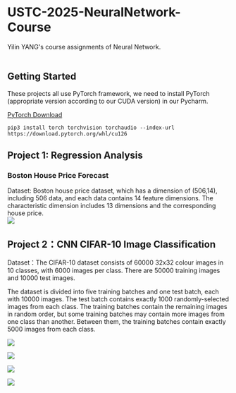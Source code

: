 # USTC-2025-NeuralNetwork-Course                                              
Yilin YANG's course assignments of Neural Network.                                           







## Getting Started                
These projects all use PyTorch framework, we need to install PyTorch (appropriate version according to our CUDA version) in our Pycharm.  


[PyTorch Download](https://pytorch.org/)            


```
pip3 install torch torchvision torchaudio --index-url https://download.pytorch.org/whl/cu126
```

## Project 1: Regression Analysis                  
### Boston House Price Forecast  

Dataset: Boston house price dataset, which has a dimension of (506,14), including 506 data,
and each data contains 14 feature dimensions. The characteristic dimension includes 
13 dimensions and the corresponding house price.  
![](https://pic1.imgdb.cn/item/67e0091488c538a9b5c51edb.png)


## Project 2：CNN CIFAR-10 Image Classification    

Dataset：The CIFAR-10 dataset consists of 60000 32x32 colour images in 10 classes, with 6000 images per class. There are 50000 training images and 10000 test images.

The dataset is divided into five training batches and one test batch, each with 10000 images. The test batch contains exactly 1000 randomly-selected images from each class. The training batches contain the remaining images in random order, but some training batches may contain more images from one class than another. Between them, the training batches contain exactly 5000 images from each class.

![](https://pic1.imgdb.cn/item/68032cb358cb8da5c8b47624.png)

![](https://pic1.imgdb.cn/item/68032b5158cb8da5c8b46f33.png)

![](https://pic1.imgdb.cn/item/68032b6d58cb8da5c8b46fc3.png)

![](https://pic1.imgdb.cn/item/68032b8058cb8da5c8b4701b.png)






